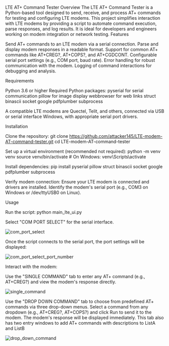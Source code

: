 LTE AT+ Command Tester
Overview
The LTE AT+ Command Tester is a Python-based tool designed to send, receive, and process AT+ commands for testing and configuring LTE modems. This project simplifies interaction with LTE modems by providing a script to automate command execution, parse responses, and log results. It is ideal for developers and engineers working on modem integration or network testing.
Features

Send AT+ commands to an LTE modem via a serial connection.
Parse and display modem responses in a readable format.
Support for common AT+ commands like AT+CREG?, AT+COPS?, and AT+CGDCONT.
Configurable serial port settings (e.g., COM port, baud rate).
Error handling for robust communication with the modem.
Logging of command interactions for debugging and analysis.

Requirements

Python 3.6 or higher
Required Python packages:
pyserial for serial communication
pillow for image display
webbrowser for web links
struct
binascii
socket
google
pdfplumber
subprocess

A compatible LTE modems are Quectel, Telit, and others, connected via USB or serial interface Windows, with appropriate serial port drivers.

Installation

Clone the repository:
git clone https://github.com/attacker145/LTE-modem-AT-command-tester.git
cd LTE-modem-AT-command-tester


Set up a virtual environment (recommended not required):
python -m venv venv
source venv/bin/activate  # On Windows: venv\Scripts\activate


Install dependencies:
pip install pyserial pillow struct binascii socket google pdfplumber subprocess

Verify modem connection:
Ensure your LTE modem is connected and drivers are installed.
Identify the modem's serial port (e.g., COM3 on Windows or /dev/ttyUSB0 on Linux).



Usage

Run the script:
python main_lte_ui.py

Select "COM PORT SELECT" for the serial interface.

![com_port_select](https://github.com/user-attachments/assets/9f79844a-ed0b-41ed-9671-e695395c093b)

Once the script connects to the serial port, the port settings will be displayed:

![com_port_select_port_number](https://github.com/user-attachments/assets/adda67f3-ec51-4126-b81a-5db020044e4c)

Interact with the modem:

Use the "SINGLE COMMAND" tab to enter any AT+ command (e.g., AT+CREG?) and view the modem's response directly.

![single_command](https://github.com/user-attachments/assets/bd60947b-81f2-48dc-b67c-9f2c68af4bf9)

Use the "DROP DOWN COMMAND" tab to choose from predefined AT+ commands via three drop-down menus. Select a command from any dropdown (e.g., AT+CREG?, AT+COPS?) and click Run to send it to the modem. The modem's response will be displayed immediately.
This tab also has two entry windows to add AT+ commands with descriptions to ListA and ListB

![drop_down_command](https://github.com/user-attachments/assets/b0608e93-b9ff-4bfe-9342-41d69096cd6d)

